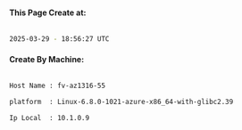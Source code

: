 
   
#### This Page Create at:

```bash

2025-03-29 - 18:56:27 UTC

```

#### Create By Machine:

```bash

Host Name : fv-az1316-55

platform  : Linux-6.8.0-1021-azure-x86_64-with-glibc2.39

Ip Local  : 10.1.0.9

```

